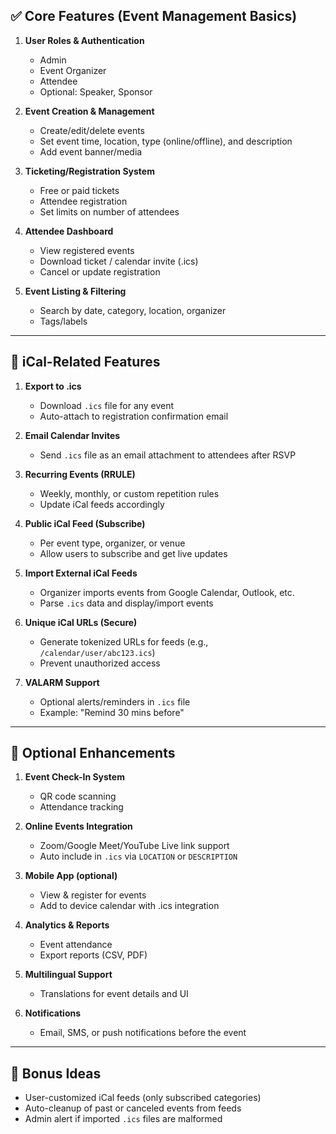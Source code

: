
## ✅ **Core Features (Event Management Basics)**

1. **User Roles & Authentication**

   * Admin
   * Event Organizer
   * Attendee
   * Optional: Speaker, Sponsor

2. **Event Creation & Management**

   * Create/edit/delete events
   * Set event time, location, type (online/offline), and description
   * Add event banner/media

3. **Ticketing/Registration System**

   * Free or paid tickets
   * Attendee registration
   * Set limits on number of attendees

4. **Attendee Dashboard**

   * View registered events
   * Download ticket / calendar invite (.ics)
   * Cancel or update registration

5. **Event Listing & Filtering**

   * Search by date, category, location, organizer
   * Tags/labels

---

## 📅 **iCal-Related Features**

1. **Export to .ics**

   * Download `.ics` file for any event
   * Auto-attach to registration confirmation email

2. **Email Calendar Invites**

   * Send `.ics` file as an email attachment to attendees after RSVP

3. **Recurring Events (RRULE)**

   * Weekly, monthly, or custom repetition rules
   * Update iCal feeds accordingly

4. **Public iCal Feed (Subscribe)**

   * Per event type, organizer, or venue
   * Allow users to subscribe and get live updates

5. **Import External iCal Feeds**

   * Organizer imports events from Google Calendar, Outlook, etc.
   * Parse `.ics` data and display/import events

6. **Unique iCal URLs (Secure)**

   * Generate tokenized URLs for feeds (e.g., `/calendar/user/abc123.ics`)
   * Prevent unauthorized access

7. **VALARM Support**

   * Optional alerts/reminders in `.ics` file
   * Example: "Remind 30 mins before"

---

## 🎁 **Optional Enhancements**

1. **Event Check-In System**

   * QR code scanning
   * Attendance tracking

2. **Online Events Integration**

   * Zoom/Google Meet/YouTube Live link support
   * Auto include in `.ics` via `LOCATION` or `DESCRIPTION`

3. **Mobile App (optional)**

   * View & register for events
   * Add to device calendar with .ics integration

4. **Analytics & Reports**

   * Event attendance
   * Export reports (CSV, PDF)

5. **Multilingual Support**

   * Translations for event details and UI

6. **Notifications**

   * Email, SMS, or push notifications before the event

---

## 🧩 Bonus Ideas

* User-customized iCal feeds (only subscribed categories)
* Auto-cleanup of past or canceled events from feeds
* Admin alert if imported `.ics` files are malformed
